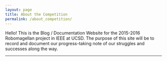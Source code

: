 ```yaml
---
layout: page
title: About the Competition
permalink: /about_competition/
---
```


Hello! This is the Blog / Documentation Website for the 2015-2016 Robomagellan
project in IEEE at UCSD. The purpose of this site will be to record and document
our progress-taking note of our struggles and successes along the way.

___

